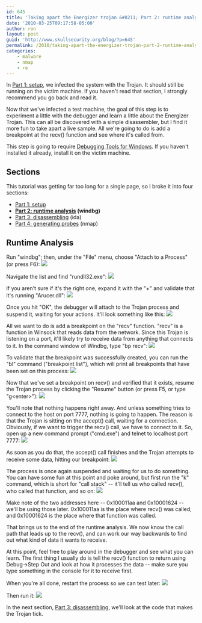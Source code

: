 ```yaml
---
id: 645
title: 'Taking apart the Energizer trojan &#8211; Part 2: runtime analysis'
date: '2010-03-25T09:17:58-05:00'
author: ron
layout: post
guid: 'http://www.skullsecurity.org/blog/?p=645'
permalink: /2010/taking-apart-the-energizer-trojan-part-2-runtime-analysis
categories:
    - malware
    - nmap
    - re
---
```


In <a href='/blog/?p=627'>Part 1: setup</a>, we infected the system with the Trojan. It should still be running on the victim machine. If you haven't read that section, I strongly recommend you go back and read it. 

Now that we've infected a test machine, the goal of this step is to experiment a little with the debugger and learn a little about the Energizer Trojan. This can all be discovered with a simple disassembler, but I find it more fun to take apart a live sample. All we're going to do is add a breakpoint at the recv() function and see where it's called from.

This step is going to require <a href='http://www.microsoft.com/whdc/devtools/debugging/installx86.Mspx'>Debugging Tools for Windows</a>. If you haven't installed it already, install it on the victim machine. 
<!--more-->
<h2>Sections</h2>
This tutorial was getting far too long for a single page, so I broke it into four sections:
<ul>
 <li><a href='/blog/?p=627'>Part 1: setup</a></li>
 <li><strong><a href='/blog/?p=645'>Part 2: runtime analysis</a> (windbg)</strong></li>
 <li><a href='/blog/?p=647'>Part 3: disassembling</a> (ida)</li>
 <li><a href='/blog/?p=649'>Part 4: generating probes</a> (nmap)</li>
</ul>

<h2>Runtime Analysis</h2>
Run "windbg"; then, under the "File" menu, choose "Attach to a Process" (or press F6):
<img src='http://www.skullsecurity.org/blogdata/usbcharger-05-attach.png'>

Navigate the list and find "rundll32.exe":
<img src='http://www.skullsecurity.org/blogdata/usbcharger-06-rundll32.png'>

If you aren't sure if it's the right one, expand it with the "+" and validate that it's running "Arucer.dll":
<img src='http://www.skullsecurity.org/blogdata/usbcharger-07-arucer.dll.png'>

Once you hit "OK", the debugger will attach to the Trojan process and suspend it, waiting for your actions. It'll look something like this:
<img src='http://www.skullsecurity.org/blogdata/usbcharger-08-windbg.png'>

All we want to do is add a breakpoint on the "recv" function. "recv" is a function in Winsock that reads data from the network. Since this Trojan is listening on a port, it'll likely try to receive data from anything that connects to it. In the command window of Windbg, type "bp recv":
<img src='http://www.skullsecurity.org/blogdata/usbcharger-09-bp_recv.png'>

To validate that the breakpoint was successfully created, you can run the "bl" command ("breakpoint list"), which will print all breakpoints that have been set on this process:
<img src='http://www.skullsecurity.org/blogdata/usbcharger-10-bl.png'>

Now that we've set a breakpoint on recv() and verified that it exists, resume the Trojan process by clicking the "Resume" button (or press F5, or type "g&lt;enter&gt;"):
<img src='http://www.skullsecurity.org/blogdata/usbcharger-11-g.png'>

You'll note that nothing happens right away. And unless something tries to connect to the host on port 7777, nothing is going to happen. The reason is that the Trojan is sitting on the accept() call, waiting for a connection. Obviously, if we want to trigger the recv() call, we have to connect to it. So, open up a new command prompt ("cmd.exe") and telnet to localhost port 7777:
<img src='http://www.skullsecurity.org/blogdata/usbcharger-12-telnet.png'>

As soon as you do that, the accept() call finishes and the Trojan attempts to receive some data, hitting our breakpoint:
<img src='http://www.skullsecurity.org/blogdata/usbcharger-13-break.png'>

The process is once again suspended and waiting for us to do something.  You can have some fun at this point and poke around, but first run the "k" command, which is short for "call stack" -- it'll tell us who called recv(), who called that function, and so on:
<img src='http://www.skullsecurity.org/blogdata/usbcharger-14-stack.png'>

Make note of the two addresses here -- 0x100011aa and 0x10001624 -- we'll be using those later. 0x100011aa is the place where recv() was called, and 0x10001624 is the place where that function was called.

That brings us to the end of the runtime analysis. We now know the call path that leads up to the recv(), and can work our way backwards to find out what kind of data it wants to receive.

At this point, feel free to play around in the debugger and see what you can learn. The first thing I usually do is tell the recv() function to return using Debug-&gt;Step Out and look at how it processes the data -- make sure you type something in the console for it to receive first.

When you're all done, restart the process so we can test later:
<img src='http://www.skullsecurity.org/blogdata/usbcharger-54-restart.png'>

Then run it:
<img src='http://www.skullsecurity.org/blogdata/usbcharger-55-go.png'>

In the next section, <a href='/blog/?p=647'>Part 3: disassembling</a>, we'll look at the code that makes the Trojan tick. 
